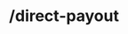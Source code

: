 ---
title: /direct-payout
position_number: 3
type: post
description: Initiates a Direct Payout session on Kibramoa CashierUI.

content_markdown: |-

  This endpoint will generate a direct payout session within the merchant system.

  {: .info }
  **Note**: The `Content-Type` header should be set to `application/json` along with the merchant API key

  {: .success }
  **Example request**

  Body request example for create cashier payment session:

  ```
  POST /direct-payout
  Host: api.sandbox.kibramoa.net
  X-API-KEY: pjxrlEFwzgYvP13V5LHWLZ5wiN6YHGKA****8-0f95-4771-a36b-d4a928c6457d
  Content-Type: application/json
  Content-Length: 1387

  {
  "country": "BR",
  "currency": "BRL",
  "option": "PIX",
  "amount": 150,
  "redirectUrl": "https://merchant1.io/where/to/go",
  "merchantReference": "custom8626666",
  "description": "Additional remark for this payout.",
  "userId": "merchant_user123",
  "ip": "13.12.11.10",
  "extra1": "merchant extra value 1",
  "extra2": "merchant extra value 2",
  "extra3": "merchant extra value 3",
  "formData": {
        "name": "PIX",
        "logo": "https://kibramoa-sandbox.s3.eu-west-1.amazonaws.com/payment-options/79a14f6d-b026-44cf-a829-07900884ff0d/pix-1661669301772-400px.png",
        "currencies": [
            "USD",
            "EUR",
            "GBP",
            "BRL"
        ],
        "arrivalCurrency": "BRL",
        "phone": "",
        "email": "",
        "account_type": "CPF",
        "account": "string",
        "document_type": "CPF",
        "document_id": "Doc12354"
     }
   } 
  ```

  An error response will return an HTTP error code and have the following schema:


  | Field   | Type   | Description                        |
  | ------- | ------ | ---------------------------------- |
  | StatusCode | string | If an error is returned the error code is shown here |
  | message | string | the success message or a message of the error             |


  
right_code_blocks:
  - code_block: |1-
        {
        
        "result": "Payout request was submitted successfully."
 
        }
    title: Response
    language: json
  - code_block: |2-    
          {

          "statusCode": 401,
          "message": "Unauthorized"
          
          }
    title: Error 401
    language: json
   
---